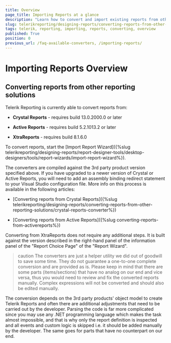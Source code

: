 ```yaml
---
title: Overview 
page_title: Importing Reports at a glance
description: "Learn how to convert and import existing reports from other reporting solutions such as 'Crystal Reports', 'Active Reports', and 'XtraReports' to Telerik Reporting."
slug: telerikreporting/designing-reports/converting-reports-from-other-reporting-solutions/overview
tags: telerik, reporting, importing, reports, converting, overview
published: True
position: 0
previous_url: /faq-available-converters, /importing-reports/
---
```


# Importing Reports Overview


## Converting reports from other reporting solutions

Telerik Reporting is currently able to convert reports from:

* __Crystal Reports__ - requires build 13.0.2000.0 or later

* __Active Reports__ - requires build 5.2.1013.2 or later

* __XtraReports__ - requires build 8.1.6.0

To convert reports, start the [Import Report Wizard]({%slug telerikreporting/designing-reports/report-designer-tools/desktop-designers/tools/report-wizards/import-report-wizard%}).

The converters are compiled against the 3rd party product version specified above. If you have upgraded to a newer version of Crystal or Active Reports, you will need to add an assembly binding redirect statement to your Visual Studio configuration file. More info on this process is available in the following articles:

* [Converting reports from Crystal Reports]({%slug telerikreporting/designing-reports/converting-reports-from-other-reporting-solutions/crystal-reports-converter%})

* [Converting reports from Active Reports]({%slug converting-reports-from-activereports%})  

Converting from XtraReports does not require any additional steps. It is built against the version described in the right-hand panel of the information panel of the "Report Choice Page" of the "Report Wizard".

>caution The converters are just a helper utility we did out of goodwill to save some time. They do not guarantee a one-to-one complete conversion and are provided as is. Please keep in mind that there are some parts (items/sections) that have no analog on our end and vice versa, thus you would need to review and fix the converted reports manually. Complex expressions will not be converted and should also be edited manually.


The conversion depends on the 3rd party products' object model to create Telerik Reports and often there are additional adjustments that need to be carried out by the developer. Parsing the code is far more complicated since you may use any .NET programming language which makes the task almost impossible, and that is why only the report definition is inspected and all events and custom logic is skipped i.e. it should be added manually by the developer. The same goes for parts that have no counterpart on our end.
